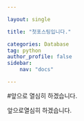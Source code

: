 ```yaml
---

layout: single

title: "첫포스팅입니다."

categories: Database
tag: python
author_profile: false
sidebar:
    nav: "docs"

---
```


#앞으로 열심히 하겠습니다.



앞으로열심히 하겠습니다.